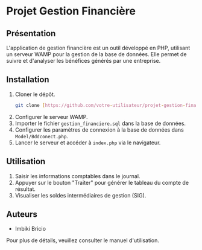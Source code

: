 # Projet Gestion Financière

## Présentation

L'application de gestion financière est un outil développé en PHP, utilisant un serveur WAMP pour la gestion de la base de données. Elle permet de suivre et d'analyser les bénéfices générés par une entreprise.

## Installation

1. Cloner le dépôt.
    ```bash
    git clone [https://github.com/votre-utilisateur/projet-gestion-financiere](https://github.com/bricio-imbiki/Gestion-de-note/new/main?filename=README.md).git
    ```
2. Configurer le serveur WAMP.
3. Importer le fichier `gestion_financiere.sql` dans la base de données.
4. Configurer les paramètres de connexion à la base de données dans `Model/Bddconect.php`.
5. Lancer le serveur et accéder à `index.php` via le navigateur.

## Utilisation

1. Saisir les informations comptables dans le journal.
2. Appuyer sur le bouton "Traiter" pour générer le tableau du compte de résultat.
3. Visualiser les soldes intermédiaires de gestion (SIG).

## Auteurs
- Imbiki Bricio 

Pour plus de détails, veuillez consulter le manuel d'utilisation.
